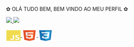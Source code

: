 &#10047; OLÁ TUDO BEM, BEM VINDO AO MEU PERFIL &#10047;


 <div>
   <a href="https://github.com/heloisa-faria">
   <img height="180em" src=" https://github-readme-stats-sigma-five.vercel.app/api?username=heloisa-faria&show_icons=true&theme=tokyonight&include_all_commits=true&count_private=true"/>
   <img height="180em" src=" https://github-readme-stats-sigma-five.vercel.app/api/top-langs/?username=heloisa-faria&layout=compact&langs_count=6&theme=tokyonight"/>
</div>
    
<div style="display: inline_block"><br>
  <img align="center" alt="Js" height="30" width="40" src="https://raw.githubusercontent.com/devicons/devicon/master/icons/javascript/javascript-plain.svg">
  <img align="center" alt="HTML" height="30" width="40" src="https://raw.githubusercontent.com/devicons/devicon/master/icons/html5/html5-original.svg">
  <img align="center" alt="CSS" height="30" width="40" src="https://raw.githubusercontent.com/devicons/devicon/master/icons/css3/css3-original.svg">
</div>
 
<br>

